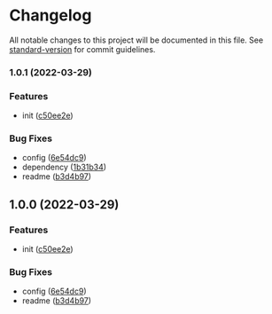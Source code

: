 # Changelog

All notable changes to this project will be documented in this file. See [standard-version](https://github.com/conventional-changelog/standard-version) for commit guidelines.

### 1.0.1 (2022-03-29)


### Features

* init ([c50ee2e](https://github.com/Deerdev/Quiver-to-Obsidian/commit/c50ee2e64dc2f9cd5aca0d4c0bac1ea1baf6e7e8))


### Bug Fixes

* config ([6e54dc9](https://github.com/Deerdev/Quiver-to-Obsidian/commit/6e54dc9c0c497ab0f1bea1e3bedbade8e6ed0d16))
* dependency ([1b31b34](https://github.com/Deerdev/Quiver-to-Obsidian/commit/1b31b346e44ba2104e33964ee5edaeeb1ea628e2))
* readme ([b3d4b97](https://github.com/Deerdev/Quiver-to-Obsidian/commit/b3d4b97f7b8aeeafdbf516f21eaeb446a62627cc))

## 1.0.0 (2022-03-29)


### Features

* init ([c50ee2e](https://github.com/Deerdev/Quiver-to-Obsidian/commit/c50ee2e64dc2f9cd5aca0d4c0bac1ea1baf6e7e8))


### Bug Fixes

* config ([6e54dc9](https://github.com/Deerdev/Quiver-to-Obsidian/commit/6e54dc9c0c497ab0f1bea1e3bedbade8e6ed0d16))
* readme ([b3d4b97](https://github.com/Deerdev/Quiver-to-Obsidian/commit/b3d4b97f7b8aeeafdbf516f21eaeb446a62627cc))
